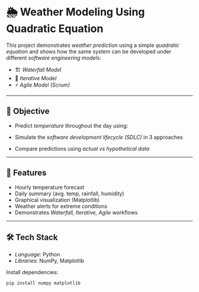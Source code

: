 
# 🌦 Weather Modeling Using Quadratic Equation  

This project demonstrates *weather prediction* using a simple *quadratic equation* and shows how the same system can be developed under different *software engineering models*:  

- 🏗 *Waterfall Model*  
- 🔄 *Iterative Model*  
- ⚡ *Agile Model (Scrum)*  

---

## 🎯 Objective
- Predict *temperature* throughout the day using:


- Simulate the *software development lifecycle (SDLC)* in 3 approaches  
- Compare predictions using *actual vs hypothetical data*  

---

## 📌 Features
- Hourly temperature forecast  
- Daily summary (avg. temp, rainfall, humidity)  
- Graphical visualization (Matplotlib)  
- Weather alerts for extreme conditions  
- Demonstrates *Waterfall, Iterative, Agile* workflows  

---

## 🛠 Tech Stack
- *Language:* Python  
- *Libraries:* NumPy, Matplotlib  

Install dependencies:
```bash
pip install numpy matplotlib
